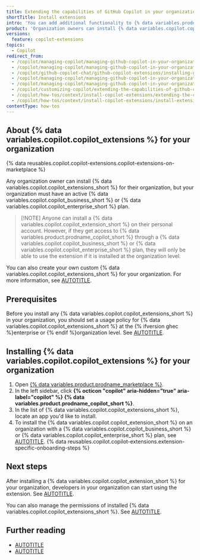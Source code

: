 ```yaml
---
title: Extending the capabilities of GitHub Copilot in your organization
shortTitle: Install extensions
intro: 'You can add additional functionality to {% data variables.product.prodname_copilot_short %} in your organization, by installing certain {% data variables.product.prodname_github_apps %} from {% data variables.product.prodname_marketplace %}.'
product: 'Organization owners can install {% data variables.copilot.copilot_extensions %} for an organization.'
versions:
  feature: copilot-extensions
topics:
  - Copilot
redirect_from:
  - /copilot/managing-copilot/managing-github-copilot-in-your-organization/customizing-copilot-for-your-organization/extending-the-capabilities-of-github-copilot-in-your-organization
  - /copilot/managing-copilot/managing-github-copilot-in-your-organization/enhancing-copilot-for-your-organization/extending-the-capabilities-of-github-copilot-in-your-organization
  - /copilot/github-copilot-chat/github-copilot-extensions/installing-github-copilot-extensions-for-your-organization
  - /copilot/managing-copilot/managing-github-copilot-in-your-organization/managing-github-copilot-features-in-your-organization/installing-github-copilot-extensions-for-your-organization
  - /copilot/managing-copilot/managing-github-copilot-in-your-organization/enhancing-copilot-for-your-organization/installing-github-copilot-extensions-for-your-organization
  - /copilot/customizing-copilot/extending-the-capabilities-of-github-copilot-in-your-organization
  - /copilot/how-tos/context/install-copilot-extensions/extending-the-capabilities-of-github-copilot-in-your-organization
  - /copilot/how-tos/context/install-copilot-extensions/install-extensions
contentType: how-tos
---
```


## About {% data variables.copilot.copilot_extensions %} for your organization

{% data reusables.copilot.copilot-extensions.copilot-extensions-on-marketplace %}

Any organization owner can install {% data variables.copilot.copilot_extensions_short %} for their organization, but your organization must have an active {% data variables.copilot.copilot_business_short %} or {% data variables.copilot.copilot_enterprise_short %} plan.

> [!NOTE] Anyone can install a {% data variables.copilot.copilot_extension_short %} on their personal account. However, if they get access to {% data variables.product.prodname_copilot_short %} through a {% data variables.copilot.copilot_business_short %} or {% data variables.copilot.copilot_enterprise_short %} plan, they will only be able to use the extension if it is installed at the organization level.

You can also create your own custom {% data variables.copilot.copilot_extensions_short %} for your organization. For more information, see [AUTOTITLE](/copilot/concepts/copilot-extensions/about-copilot-extensions).

## Prerequisites

Before you install any {% data variables.copilot.copilot_extensions_short %} in your organization, you should set a usage policy for {% data variables.copilot.copilot_extensions_short %} at the {% ifversion ghec %}enterprise or {% endif %}organization level. See [AUTOTITLE](/copilot/github-copilot-chat/github-copilot-extensions/managing-github-copilot-extensions).

## Installing {% data variables.copilot.copilot_extensions %} for your organization

1. Open [{% data variables.product.prodname_marketplace %}](https://github.com/marketplace?type=apps&copilot_app=true).
1. In the left sidebar, click **{% octicon "copilot" aria-hidden="true" aria-label="copilot" %} {% data variables.product.prodname_copilot_short %}**.
1. In the list of {% data variables.copilot.copilot_extensions_short %}, locate an app you'd like to install.
1. To install the {% data variables.copilot.copilot_extension_short %} on an organization with a {% data variables.copilot.copilot_business_short %} or {% data variables.copilot.copilot_enterprise_short %} plan, see [AUTOTITLE](/apps/using-github-apps/installing-a-github-app-from-github-marketplace-for-your-organizations).
{% data reusables.copilot.copilot-extensions.extension-specific-onboarding-steps %}

## Next steps

After installing a {% data variables.copilot.copilot_extension_short %} for your organization, developers in your organization can start using the extension. See [AUTOTITLE](/copilot/github-copilot-chat/github-copilot-extensions/using-github-copilot-extensions).

You can also manage the permissions of installed {% data variables.copilot.copilot_extensions_short %}. See [AUTOTITLE](/copilot/managing-copilot/managing-github-copilot-in-your-organization/setting-policies-for-copilot-in-your-organization/managing-policies-for-copilot-in-your-organization#managing-permissions-for-a-github-copilot-extension-in-your-organization).

## Further reading

* [AUTOTITLE](/copilot/customizing-copilot/extending-copilot-chat-with-mcp)
* [AUTOTITLE](/copilot/using-github-copilot/coding-agent/extending-copilot-coding-agent-with-mcp)
